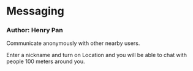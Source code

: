 # Messaging
### Author: Henry Pan

Communicate anonymously with other nearby users.

Enter a nickname and turn on Location and you will be able to chat with people 100 meters around you.
